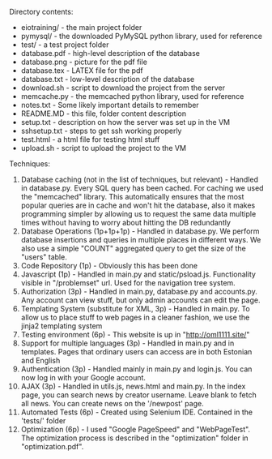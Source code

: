 Directory contents:

- eiotraining/ - the main project folder
- pymysql/ - the downloaded PyMySQL python library, used for reference
- test/ - a test project folder
- database.pdf - high-level description of the database
- database.png - picture for the pdf file
- database.tex - LATEX file for the pdf
- database.txt - low-level description of the database
- download.sh - script to download the project from the server
- memcache.py - the memcached python library, used for reference
- notes.txt - Some likely important details to remember
- README.MD - this file, folder content description
- setup.txt - description on how the server was set up in the VM
- sshsetup.txt - steps to get ssh working properly
- test.html - a html file for testing html stuff
- upload.sh - script to upload the project to the VM

Techniques:

1. Database caching (not in the list of techniques, but relevant) - Handled in database.py. Every SQL query has been cached. For caching we used the "memcached" library. This automatically ensures that the most popular queries are in cache and won't hit the database, also it makes programming simpler by allowing us to request the same data multiple times without having to worry about hitting the DB redundantly
2. Database Operations (1p+1p+1p) - Handled in database.py. We perform database insertions and queries in multiple places in different ways. We also use a simple "COUNT" aggregated query to get the size of the "users" table.
3. Code Repository (1p) - Obviously this has been done
4. Javascript (1p) - Handled in main.py and static/psload.js. Functionality visible in "/problemset" url. Used for the navigation tree system.
5. Authorization (3p) - Handled in main.py, database.py and accounts.py. Any account can view stuff, but only admin accounts can edit the page.
6. Templating System (substitute for XML, 3p) - Handled in main.py. To allow us to place stuff to web pages in a cleaner fashion, we use the jinja2 templating system
7. Testing environment (6p) - This website is up in "http://oml1111.site/"
8. Support for multiple languages (3p) - Handled in main.py and in templates. Pages that ordinary users can access are in both Estonian and English
9. Authentication (3p) - Handled mainly in main.py and login.js. You can now log in with your Google account.
10. AJAX (3p) - Handled in utils.js, news.html and main.py. In the index page, you can search news by creator username. Leave blank to fetch all news. You can create news on the '/newpost' page.
11. Automated Tests (6p) - Created using Selenium IDE. Contained in the 'tests/' folder
12. Optimization (6p) - I used "Google PageSpeed" and "WebPageTest". The optimization process is described in the "optimization" folder in "optimization.pdf".